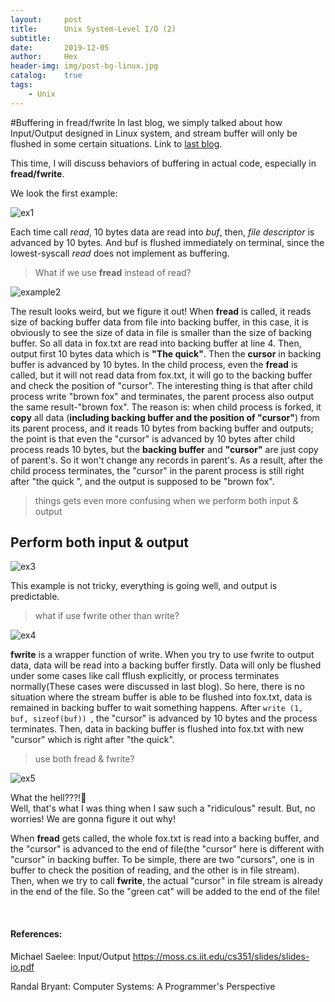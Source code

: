 ```yaml
---
layout:     post
title:      Unix System-Level I/O (2)
subtitle:   
date:       2019-12-05
author:     Hex
header-img: img/post-bg-linux.jpg
catalog:    true
tags:
    - Unix
---
```


#Buffering in fread/fwrite
In last blog, we simply talked about how Input/Output designed in Linux system, and stream buffer will only be flushed in some certain situations. Link to [last blog](http://doitzhong.com/2019/12/04/Unix-System-Level-I-O/).

This time, I will discuss behaviors of buffering in actual code, especially in **fread/fwrite**.


We look the first example:    

![ex1](https://tva1.sinaimg.cn/large/006tNbRwgy1g9rcice1dhj30ye0j2q5r.jpg)

Each time call *read*, 10 bytes data are read into *buf*, then, *file descriptor* is advanced by 10 bytes. And buf is flushed immediately on terminal, since the lowest-syscall *read* does not implement as buffering.

> What if we use **fread** instead of read?  

![example2](https://tva1.sinaimg.cn/large/006tNbRwgy1g9rcueb19kj30yy0m2wht.jpg)

The result looks weird, but we figure it out! When **fread** is called, it reads size of backing buffer data from file into backing buffer, in this case, it is obviously to see the size of data in file is smaller than the size of backing buffer. So all data in fox.txt are read into backing buffer at line 4. Then, output first 10 bytes data which is **"The quick"**. Then the **cursor** in backing buffer is advanced by 10 bytes. In the child process, even the **fread** is called, but it will not read data from fox.txt, it will go to the backing buffer and check the position of "cursor". The interesting thing is that after child process write "brown fox" and terminates, the parent process also output the same result-"brown fox". The reason is: when child process is forked, it **copy** all data (**including backing buffer and the position of "cursor"**) from its parent process, and it reads 10 bytes from backing buffer and outputs; the point is that even the "cursor" is advanced by 10 bytes after child process reads 10 bytes, but the **backing buffer** and **"cursor"** are just copy of parent's. So it won't change any records in parent's. As a result, after the child process terminates, the "cursor" in the parent process is still right after "the quick ", and the output is supposed to be "brown fox".


> things gets even more confusing when we perform both input & output

## Perform both input & output
![ex3](https://tva1.sinaimg.cn/large/006tNbRwgy1g9rdj9pgq0j30yy0g0jtl.jpg)

This example is not tricky, everything is going well, and output is predictable.

> what if use fwrite other than write?

![ex4](https://tva1.sinaimg.cn/large/006tNbRwgy1g9rdxh0yl0j30yy0iumzz.jpg)

**fwrite** is a wrapper function of write. When you try to use fwrite to output data, data will be read into a backing buffer firstly. Data will only be flushed under some cases like call fflush explicitly, or process terminates normally(These cases were discussed in last blog). So here, there is no situation where the stream buffer is able to be flushed into fox.txt, data is remained in backing buffer to wait something happens. After ```write (1, buf, sizeof(buf)) ```, the "cursor" is advanced by 10 bytes and the process terminates. Then, data in backing buffer is flushed into fox.txt with new "cursor" which is right after "the quick".

> use both fread & fwrite?

![ex5](https://tva1.sinaimg.cn/large/006tNbRwgy1g9red9dqmsj30yy0iutbi.jpg)

What the hell???!🥶  
Well, that's what I was thing when I saw such a "ridiculous" result.
But, no worries! We are gonna figure it out why!

When **fread** gets called, the whole fox.txt is read into a backing buffer, and the "cursor" is advanced to the end of file(the "cursor" here is different with "cursor" in backing buffer. To be simple, there are two "cursors", one is in buffer to check the position of reading, and the other is in file stream). Then, when we try to call **fwrite**, the actual "cursor" in file stream is already in the end of the file. So the "green cat" will be added to the end of the file!


<br>

#### References:
Michael Saelee: Input/Output  <https://moss.cs.iit.edu/cs351/slides/slides-io.pdf>

Randal Bryant: Computer Systems: A Programmer's Perspective
